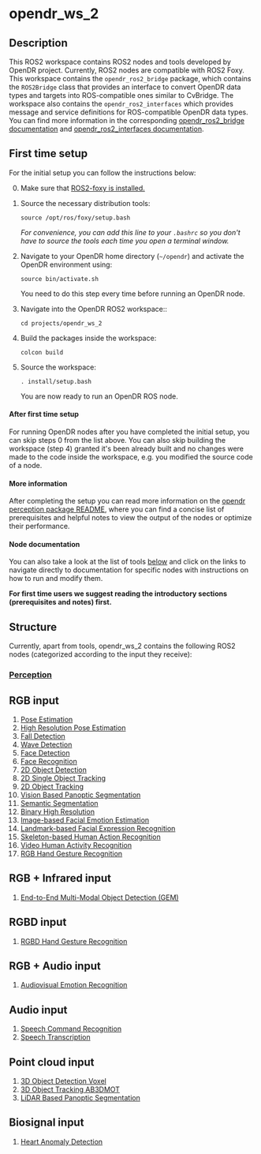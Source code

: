 # opendr_ws_2

## Description
This ROS2 workspace contains ROS2 nodes and tools developed by OpenDR project. Currently, ROS2 nodes are compatible with ROS2 Foxy.
This workspace contains the `opendr_ros2_bridge` package, which contains the `ROS2Bridge` class that provides an interface to convert OpenDR data types and targets into ROS-compatible
ones similar to CvBridge. The workspace also contains the `opendr_ros2_interfaces` which provides message and service definitions for ROS-compatible OpenDR data types. You can find more information in the corresponding [opendr_ros2_bridge documentation](../../docs/reference/ros2bridge.md) and [opendr_ros2_interfaces documentation](). <!-- add interfaces readme link -->

## First time setup

For the initial setup you can follow the instructions below:

0. Make sure that [ROS2-foxy is installed.](https://docs.ros.org/en/foxy/Installation/Ubuntu-Install-Debians.html)

1. Source the necessary distribution tools:
    ```shell
    source /opt/ros/foxy/setup.bash
    ```
   _For convenience, you can add this line to your `.bashrc` so you don't have to source the tools each time you open a  terminal window._

<!--4. Install `cv_bridge` via the instructions in its [README](https://github.com/ros-perception/vision_opencv/tree/ros2/cv_bridge#installation), excluding the last step (build), as it will get built later with the rest of the workspace. TODO is this needed?-->

2. Navigate to your OpenDR home directory (`~/opendr`) and activate the OpenDR environment using:
    ```shell
    source bin/activate.sh
    ```
    You need to do this step every time before running an OpenDR node.

3. Navigate into the OpenDR ROS2 workspace::
    ```shell
    cd projects/opendr_ws_2
    ```

4. Build the packages inside the workspace:
    ```shell
    colcon build
    ```

5. Source the workspace:
    ```shell
    . install/setup.bash
    ```
   You are now ready to run an OpenDR ROS node.

#### After first time setup
For running OpenDR nodes after you have completed the initial setup, you can skip steps 0 from the list above.
You can also skip building the workspace (step 4) granted it's been already built and no changes were made to the code inside the workspace, e.g. you modified the source code of a node.

#### More information
After completing the setup you can read more information on the [opendr perception package README](src/opendr_perception/README.md), where you can find a concise list of prerequisites and helpful notes to view the output of the nodes or optimize their performance.

#### Node documentation
You can also take a look at the list of tools [below](#structure) and click on the links to navigate directly to documentation for specific nodes with instructions on how to run and modify them.

**For first time users we suggest reading the introductory sections (prerequisites and notes) first.**

## Structure

Currently, apart from tools, opendr_ws_2 contains the following ROS2 nodes (categorized according to the input they receive):

### [Perception](src/opendr_perception/README.md)
## RGB input
1. [Pose Estimation](src/opendr_perception/README.md#pose-estimation-ros2-node)
2. [High Resolution Pose Estimation](src/opendr_perception/README.md#high-resolution-pose-estimation-ros2-node)
3. [Fall Detection](src/opendr_perception/README.md#fall-detection-ros2-node)
4. [Wave Detection](src/opendr_perception/README.md#wave-detection-ros2-node)
5. [Face Detection](src/opendr_perception/README.md#face-detection-ros2-node)
6. [Face Recognition](src/opendr_perception/README.md#face-recognition-ros2-node)
7. [2D Object Detection](src/opendr_perception/README.md#2d-object-detection-ros2-nodes)
8. [2D Single Object Tracking](src/opendr_perception/README.md#2d-single-object-tracking-ros2-node)
9. [2D Object Tracking](src/opendr_perception/README.md#2d-object-tracking-ros2-nodes)
10. [Vision Based Panoptic Segmentation](src/opendr_perception/README.md#vision-based-panoptic-segmentation-ros2-node)
11. [Semantic Segmentation](src/opendr_perception/README.md#semantic-segmentation-ros2-node)
12. [Binary High Resolution](src/opendr_perception/README.md#binary-high-resolution-ros2-node)
13. [Image-based Facial Emotion Estimation](src/opendr_perception/README.md#image-based-facial-emotion-estimation-ros2-node)
14. [Landmark-based Facial Expression Recognition](src/opendr_perception/README.md#landmark-based-facial-expression-recognition-ros2-node)
15. [Skeleton-based Human Action Recognition](src/opendr_perception/README.md#skeleton-based-human-action-recognition-ros2-nodes)
16. [Video Human Activity Recognition](src/opendr_perception/README.md#video-human-activity-recognition-ros2-node)
17. [RGB Hand Gesture Recognition](src/opendr_perception/README.md#rgb-gesture-recognition-ros2-node)

## RGB + Infrared input
1. [End-to-End Multi-Modal Object Detection (GEM)](src/opendr_perception/README.md#2d-object-detection-gem-ros2-node)
## RGBD input
1. [RGBD Hand Gesture Recognition](src/opendr_perception/README.md#rgbd-hand-gesture-recognition-ros2-node)
## RGB + Audio input
1. [Audiovisual Emotion Recognition](src/opendr_perception/README.md#audiovisual-emotion-recognition-ros2-node)
## Audio input
1. [Speech Command Recognition](src/opendr_perception/README.md#speech-command-recognition-ros2-node)
2. [Speech Transcription](src/opendr_perception/README.md#speech-transcription-ros2-node)
## Point cloud input
1. [3D Object Detection Voxel](src/opendr_perception/README.md#3d-object-detection-voxel-ros2-node)
2. [3D Object Tracking AB3DMOT](src/opendr_perception/README.md#3d-object-tracking-ab3dmot-ros2-node)
3. [LiDAR Based Panoptic Segmentation](src/opendr_perception/README.md#lidar-based-panoptic-segmentation-ros2-node)
## Biosignal input
1. [Heart Anomaly Detection](src/opendr_perception/README.md#heart-anomaly-detection-ros2-node)
